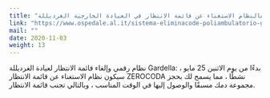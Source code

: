 ```yaml
---
title: "الأطفالنظام الاستغناء عن قائمة الانتظار في العيادة الخارجية الغرديللة Gardella وفي مستشفى"
link: "https://www.ospedale.al.it/sistema-eliminacode-poliambulatorio-gardella/"
mail: ""
date: 2020-11-03
weight: 13
---
```


نظام رقمي وإلغاء قائمة الانتظار لعيادة الغرديللة Gardella: بدءًا من يوم الاثنين 25 مايو ، سيكون نظام الاستغناء عن قائمة الانتظار ZEROCODA نشطًا ، مما يسمح لك بحجز مجموعة دمك مسبقًا والوصول إليها في الوقت المناسب ، وبالتالي تجنب قائمة الانتظار.
